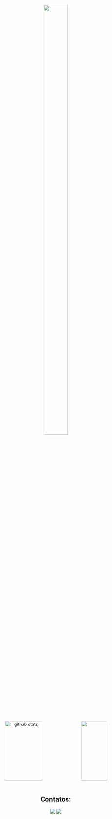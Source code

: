 <div align="center">
  <img width="40%" height="60%" src = "https://i.pinimg.com/originals/54/b5/b5/54b5b572a814ce721e1b01adabed5c84.gif"/>
</div>

<div align="center">
  <div align="center">
    <img width="49%" height="195px" src="https://github-readme-stats.vercel.app/api?username=laladaysz&show_icons=true&count_private=true&hide_border=true&title_color=E078EF&icon_color=a06cd5&text_color=2283A2&bg_color=0d1117" alt="github stats" /> 
    <img width="41%" height="195px" src="https://github-readme-stats.vercel.app/api/top-langs/?username=laladaysz&layout=compact&hide_border=true&title_color=a06cd5&text_color=2283A2&bg_color=0d1117" />
  </div>
</div>

<br />

<div align="center">
  <h2>Contatos:</h2>
  
  <div align="center">
    <a href="mailto:leandralaura.dias@gmail.com"><img loading="lazy" src="https://img.shields.io/badge/Gmail-D14836?style=for-the-badge&logo=gmail&logoColor=white" target="_blank"></a>
    <a href="https://www.linkedin.com/in/lauraleandradias" target="_blank"><img loading="lazy" src="https://img.shields.io/badge/-LinkedIn-%230077B5?style=for-the-badge&logo=linkedin&logoColor=white" target="_blank"></a>   
  </div>
</div>
